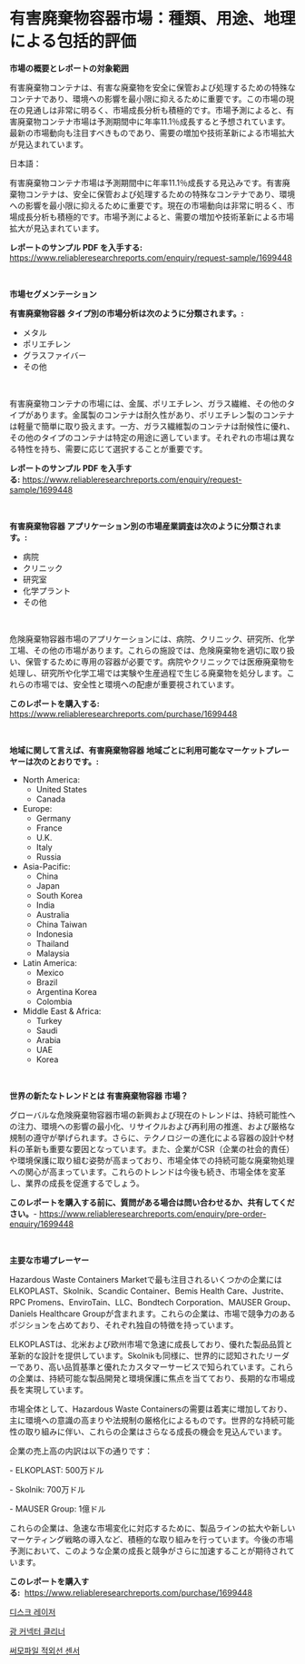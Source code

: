 <p><h1>有害廃棄物容器市場：種類、用途、地理による包括的評価</h1></p><p><strong>市場の概要とレポートの対象範囲</strong></p>
<p><p>有害廃棄物コンテナは、有害な廃棄物を安全に保管および処理するための特殊なコンテナであり、環境への影響を最小限に抑えるために重要です。この市場の現在の見通しは非常に明るく、市場成長分析も積極的です。市場予測によると、有害廃棄物コンテナ市場は予測期間中に年率11.1％成長すると予想されています。最新の市場動向も注目すべきものであり、需要の増加や技術革新による市場拡大が見込まれています。</p><p>日本語：</p><p>有害廃棄物コンテナ市場は予測期間中に年率11.1％成長する見込みです。有害廃棄物コンテナは、安全に保管および処理するための特殊なコンテナであり、環境への影響を最小限に抑えるために重要です。現在の市場動向は非常に明るく、市場成長分析も積極的です。市場予測によると、需要の増加や技術革新による市場拡大が見込まれています。</p></p>
<p><strong>レポートのサンプル PDF を入手する:</strong> <a href="https://www.reliableresearchreports.com/enquiry/request-sample/1699448">https://www.reliableresearchreports.com/enquiry/request-sample/1699448</a></p>
<p>&nbsp;</p>
<p><strong>市場セグメンテーション</strong></p>
<p><strong>有害廃棄物容器 タイプ別の市場分析は次のように分類されます。:</strong></p>
<p><ul><li>メタル</li><li>ポリエチレン</li><li>グラスファイバー</li><li>その他</li></ul></p>
<p>&nbsp;</p>
<p><p>有害廃棄物コンテナの市場には、金属、ポリエチレン、ガラス繊維、その他のタイプがあります。金属製のコンテナは耐久性があり、ポリエチレン製のコンテナは軽量で簡単に取り扱えます。一方、ガラス繊維製のコンテナは耐候性に優れ、その他のタイプのコンテナは特定の用途に適しています。それぞれの市場は異なる特性を持ち、需要に応じて選択することが重要です。</p></p>
<p><strong>レポートのサンプル PDF を入手する:</strong>&nbsp;<a href="https://www.reliableresearchreports.com/enquiry/request-sample/1699448">https://www.reliableresearchreports.com/enquiry/request-sample/1699448</a></p>
<p>&nbsp;</p>
<p><strong> 有害廃棄物容器 アプリケーション別の市場産業調査は次のように分類されます。:</strong></p>
<p><ul><li>病院</li><li>クリニック</li><li>研究室</li><li>化学プラント</li><li>その他</li></ul></p>
<p>&nbsp;</p>
<p><p>危険廃棄物容器市場のアプリケーションには、病院、クリニック、研究所、化学工場、その他の市場があります。これらの施設では、危険廃棄物を適切に取り扱い、保管するために専用の容器が必要です。病院やクリニックでは医療廃棄物を処理し、研究所や化学工場では実験や生産過程で生じる廃棄物を処分します。これらの市場では、安全性と環境への配慮が重要視されています。</p></p>
<p><strong>このレポートを購入する:</strong>&nbsp; <a href="https://www.reliableresearchreports.com/purchase/1699448">https://www.reliableresearchreports.com/purchase/1699448</a></p>
<p>&nbsp;</p>
<p><strong>地域に関して言えば、有害廃棄物容器 地域ごとに利用可能なマーケットプレーヤーは次のとおりです。:</strong></p>
<p><ul>
    <li>
        North America:
        <ul>
            <li>United States</li>
            <li>Canada</li>
        </ul>
    </li>
    <li>
        Europe:
        <ul>
            <li>Germany</li>
            <li>France</li>
            <li>U.K.</li>
            <li>Italy</li>
            <li>Russia</li>
        </ul>
    </li>
    <li>
        Asia-Pacific:
        <ul>
            <li>China</li>
            <li>Japan</li>
            <li>South Korea</li>
            <li>India</li>
            <li>Australia</li>
            <li>China Taiwan</li>
            <li>Indonesia</li>
            <li>Thailand</li>
            <li>Malaysia</li>
        </ul>
    </li>
    <li>
        Latin America:
        <ul>
            <li>Mexico</li>
            <li>Brazil</li>
            <li>Argentina Korea</li>
            <li>Colombia</li>
        </ul>
    </li>
    <li>
        Middle East & Africa:
        <ul>
            <li>Turkey</li>
            <li>Saudi</li>
            <li>Arabia</li>
            <li>UAE</li>
            <li>Korea</li>
        </ul>
    </li>
    </ul></p>
<p>&nbsp;</p>
<p><strong>世界の新たなトレンドとは 有害廃棄物容器 市場？</strong></p>
<p><p>グローバルな危険廃棄物容器市場の新興および現在のトレンドは、持続可能性への注力、環境への影響の最小化、リサイクルおよび再利用の推進、および厳格な規制の遵守が挙げられます。さらに、テクノロジーの進化による容器の設計や材料の革新も重要な要因となっています。また、企業がCSR（企業の社会的責任）や環境保護に取り組む姿勢が高まっており、市場全体での持続可能な廃棄物処理への関心が高まっています。これらのトレンドは今後も続き、市場全体を変革し、業界の成長を促進するでしょう。</p></p>
<p><strong>このレポートを購入する前に、質問がある場合は問い合わせるか、共有してください。</strong>- <a href="https://www.reliableresearchreports.com/enquiry/pre-order-enquiry/1699448">https://www.reliableresearchreports.com/enquiry/pre-order-enquiry/1699448</a></p>
<p>&nbsp;</p>
<p><strong>主要な市場プレーヤー</strong></p>
<p><p>Hazardous Waste Containers Marketで最も注目されるいくつかの企業にはELKOPLAST、Skolnik、Scandic Container、Bemis Health Care、Justrite、RPC Promens、EnviroTain、LLC、Bondtech Corporation、MAUSER Group、Daniels Healthcare Groupが含まれます。これらの企業は、市場で競争力のあるポジションを占めており、それぞれ独自の特徴を持っています。</p><p>ELKOPLASTは、北米および欧州市場で急速に成長しており、優れた製品品質と革新的な設計を提供しています。Skolnikも同様に、世界的に認知されたリーダーであり、高い品質基準と優れたカスタマーサービスで知られています。これらの企業は、持続可能な製品開発と環境保護に焦点を当てており、長期的な市場成長を実現しています。</p><p>市場全体として、Hazardous Waste Containersの需要は着実に増加しており、主に環境への意識の高まりや法規制の厳格化によるものです。世界的な持続可能性の取り組みに伴い、これらの企業はさらなる成長の機会を見込んでいます。</p><p>企業の売上高の内訳は以下の通りです：</p><p>- ELKOPLAST: 500万ドル</p><p>- Skolnik: 700万ドル</p><p>- MAUSER Group: 1億ドル</p><p>これらの企業は、急速な市場変化に対応するために、製品ラインの拡大や新しいマーケティング戦略の導入など、積極的な取り組みを行っています。今後の市場予測において、このような企業の成長と競争がさらに加速することが期待されています。</p></p>
<p><strong>このレポートを購入する:</strong>&nbsp;&nbsp;<a href="https://www.reliableresearchreports.com/purchase/1699448">https://www.reliableresearchreports.com/purchase/1699448</a></p>
<p><p><a href="https://github.com/vsr06p4p49/Market-Research-Report-List-1/blob/main/41223496632.md">디스크 레이저</a></p><p><a href="https://github.com/Penelolack456456/Market-Research-Report-List-1/blob/main/85722476633.md">광 커넥터 클리너</a></p><p><a href="https://medium.com/@wallacbahrtyinger567686/2024%EB%85%84%EB%B6%80%ED%84%B0-2031%EB%85%84%EA%B9%8C%EC%A7%80%EC%9D%98-%EA%B8%B0%EA%B0%84%EC%9D%84-%EB%8C%80%EC%83%81%EC%9C%BC%EB%A1%9C-%EC%98%88%EC%B8%A1%EB%90%9C-%EC%97%B4%EC%A0%84%EC%8C%8D-%EC%A0%81%EC%99%B8%EC%84%A0-%EC%84%BC%EC%84%9C-%EC%8B%9C%EC%9E%A5-%EB%8F%99%ED%96%A5-%EB%B0%8F-%EC%8B%9C%EC%9E%A5-%EB%B6%84%EC%84%9D-07241cdc3752">써모파일 적외선 센서</a></p></p>